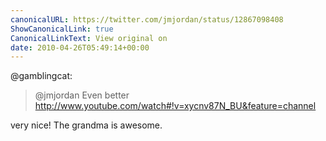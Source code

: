 ```yaml
---
canonicalURL: https://twitter.com/jmjordan/status/12867098408
ShowCanonicalLink: true
CanonicalLinkText: View original on
date: 2010-04-26T05:49:14+00:00
---
```

@gamblingcat:

> @jmjordan Even better http://www.youtube.com/watch#!v=xycnv87N_BU&feature=channel

very nice! The grandma is awesome.